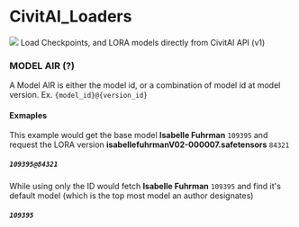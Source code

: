 # CivitAI_Loaders
<img src="https://i.postimg.cc/52zMsFZ2/Screenshot-2023-07-15-104434.png">
Load Checkpoints, and LORA models directly from CivitAI API (v1)

### MODEL AIR (?)
A Model AIR is either the model id, or a combination of model id at model version. Ex. `{model_id}@{version_id}`

#### Exmaples
This example would get the base model **Isabelle Fuhrman** `109395` and request the LORA version **isabellefuhrmanV02-000007.safetensors** `84321`
##### `109395@84321`</font>

While using only the ID would fetch **Isabelle Fuhrman** `109395` and find it's default model (which is the top most model an author designates)
##### `109395`</font>
